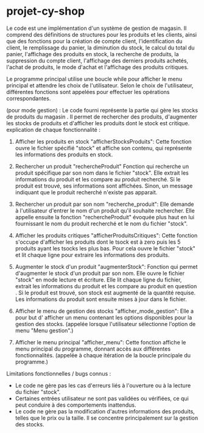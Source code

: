 # projet-cy-shop

Le code est une implémentation d'un système de gestion de magasin. Il comprend des définitions de structures pour les produits et les clients, ainsi que des fonctions pour la création de compte client, l'identification du client, le remplissage du panier, la diminution du stock, le calcul du total du panier, l'affichage des produits en stock, la recherche de produits, la suppression du compte client, l'affichage des derniers produits achetés, l'achat de produits, le mode d'achat et l'affichage des produits critiques.

Le programme principal utilise une boucle while pour afficher le menu principal et attendre les choix de l'utilisateur. Selon le choix de l'utilisateur, différentes fonctions sont appelées pour effectuer les opérations correspondantes.

(pour mode gestion) : 
Le code fourni représente la partie qui gère les stocks de produits du magasin . Il permet de rechercher des produits, d'augmenter les stocks de produits et d'afficher les produits dont le stock est critique. 
explication de chaque fonctionnalité :

1. Afficher les produits en stock "afficherStocksProduits":
   Cette fonction ouvre le fichier spécifié "stock" et affiche son contenu, qui représente les informations des produits en stock.

2. Rechercher un produit "rechercheProduit"
 Fonction qui  recherche un produit spécifique par son nom dans le fichier "stock". Elle extrait les informations du produit et les compare au produit recherché. Si le produit est trouvé, ses informations sont affichées. Sinon, un message indiquant que le produit recherché n'existe pas apparait. 

3. Rechercher un produit par son nom "recherche_produit":
 Elle demande à l'utilisateur d'entrer le nom d'un produit qu'il souhaite rechercher. Elle appelle ensuite la fonction "rechercheProduit" évoquée plus haut en lui fournissant le nom du produit recherché et le nom du fichier "stock".

4. Afficher les produits critiques "afficherProduitsCritiques":
Cette fonction s'occupe d'afficher les produits dont le tsock est à zero puis les 5 produits ayant les tsocks les plus bas. Pour cela          ouvre le fichier "stock" et lit chaque ligne pour extraire les informations des produits. 
   
5. Augmenter le stock d'un produit "augmenterStock":
Fonction qui permet d'augmenter le stock d'un produit par son nom. Elle ouvre le fichier "stock" en mode lecture et écriture. Elle       lit chaque ligne du fichier, extrait les informations du produit et les compare au produit en question . Si le produit est trouvé, son stock est augmenté de la quantité requise. Les informations du produit sont ensuite mises à jour dans le fichier.

6. Afficher le menu de gestion des stocks "afficher_mode_gestion":
  Elle a pour but d' afficher un menu contenant les options disponibles pour la gestion des stocks. 
  (appelée lorsque l'utilisateur sélectionne l'option de menu "Menu gestion".)

7. Afficher le menu principal "afficher_menu":
   Cette fonction affiche le menu principal du programme, donnant accès aux différentes fonctionnalités. 
   (appelée à chaque itération de la boucle principale du programme.)


Limitations fonctionnelles / bugs connus :
- Le code ne gère pas les cas d'erreurs liés à l'ouverture ou à la lecture du fichier "stock".
- Certaines entrées utilisateur ne sont pas validées ou vérifiées, ce qui peut conduire à des comportements inattendus.
- Le code ne gère pas la modification d'autres informations des produits, telles que le prix ou la taille. Il se concentre principalement sur la gestion des stocks.




